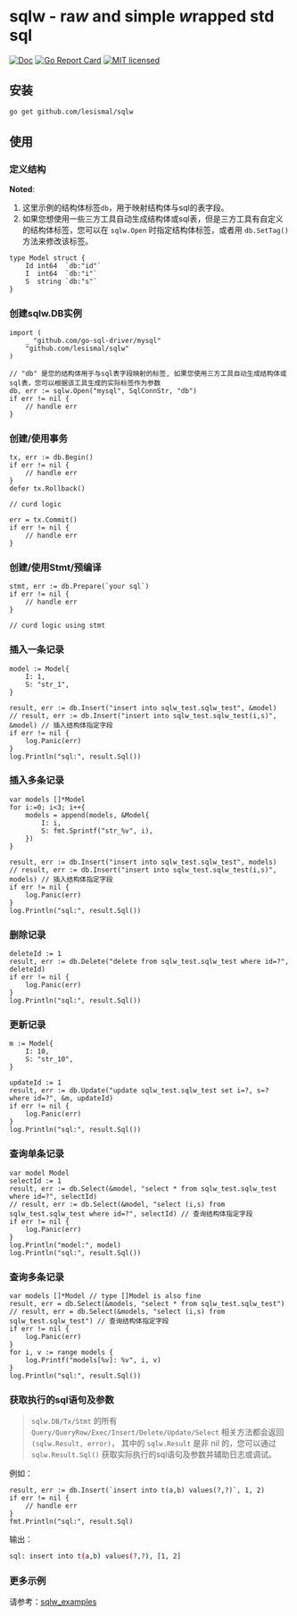 # sqlw - ra***w*** and simple ***w***rapped std sql

[![Doc][1]][2] [![Go Report Card][3]][4] [![MIT licensed][5]][6]

[1]: https://godoc.org/github.com/lesismal/sqlw?status.svg
[2]: https://godoc.org/github.com/lesismal/sqlw
[3]: https://goreportcard.com/badge/github.com/lesismal/sqlw
[4]: https://goreportcard.com/report/github.com/lesismal/sqlw
[5]: https://img.shields.io/badge/license-MIT-blue.svg
[6]: LICENSE


## 安装

```sh
go get github.com/lesismal/sqlw
```

## 使用

### 定义结构

**Noted**: 
1. 这里示例的结构体标签`db`，用于映射结构体与sql的表字段。
2. 如果您想使用一些三方工具自动生成结构体或sql表，但是三方工具有自定义的结构体标签，您可以在 `sqlw.Open` 时指定结构体标签，或者用 `db.SetTag()` 方法来修改该标签。

```golang
type Model struct {
	Id int64  `db:"id"`
	I  int64  `db:"i"`
	S  string `db:"s"`
}
```

### 创建sqlw.DB实例

```golang
import (
    _ "github.com/go-sql-driver/mysql"
    "github.com/lesismal/sqlw"
)

// "db" 是您的结构体用于与sql表字段映射的标签, 如果您使用三方工具自动生成结构体或sql表，您可以根据该工具生成的实际标签作为参数
db, err := sqlw.Open("mysql", SqlConnStr, "db")
if err != nil {
    // handle err
}
```

### 创建/使用事务

```golang
tx, err := db.Begin()
if err != nil {
    // handle err
}
defer tx.Rollback()

// curd logic

err = tx.Commit()
if err != nil {
    // handle err
}
```


### 创建/使用Stmt/预编译

```golang
stmt, err := db.Prepare(`your sql`)
if err != nil {
    // handle err
}

// curd logic using stmt
```

### 插入一条记录

```golang
model := Model{
    I: 1,
    S: "str_1",
}

result, err := db.Insert("insert into sqlw_test.sqlw_test", &model)
// result, err := db.Insert("insert into sqlw_test.sqlw_test(i,s)", &model) // 插入结构体指定字段
if err != nil {
    log.Panic(err)
}
log.Println("sql:", result.Sql())
```

### 插入多条记录

```golang
var models []*Model
for i:=0; i<3; i++{
    models = append(models, &Model{
        I: i,
        S: fmt.Sprintf("str_%v", i),
    })
}

result, err := db.Insert("insert into sqlw_test.sqlw_test", models)
// result, err := db.Insert("insert into sqlw_test.sqlw_test(i,s)", models) // 插入结构体指定字段
if err != nil {
    log.Panic(err)
}
log.Println("sql:", result.Sql())
```

### 删除记录

```golang
deleteId := 1
result, err := db.Delete("delete from sqlw_test.sqlw_test where id=?", deleteId)
if err != nil {
    log.Panic(err)
}
log.Println("sql:", result.Sql())
```

### 更新记录

```golang
m := Model{
    I: 10,
    S: "str_10",
}

updateId := 1
result, err := db.Update("update sqlw_test.sqlw_test set i=?, s=? where id=?", &m, updateId)
if err != nil {
    log.Panic(err)
}
log.Println("sql:", result.Sql())
```

### 查询单条记录

```golang
var model Model
selectId := 1
result, err := db.Select(&model, "select * from sqlw_test.sqlw_test where id=?", selectId)
// result, err := db.Select(&model, "select (i,s) from sqlw_test.sqlw_test where id=?", selectId) // 查询结构体指定字段
if err != nil {
    log.Panic(err)
}
log.Println("model:", model)
log.Println("sql:", result.Sql())
```

### 查询多条记录

```golang
var models []*Model // type []Model is also fine
result, err = db.Select(&models, "select * from sqlw_test.sqlw_test")
// result, err = db.Select(&models, "select (i,s) from sqlw_test.sqlw_test") // 查询结构体指定字段
if err != nil {
    log.Panic(err)
}
for i, v := range models {
    log.Printf("models[%v]: %v", i, v)
}
log.Println("sql:", result.Sql())
```

### 获取执行的sql语句及参数

> `sqlw.DB/Tx/Stmt` 的所有 `Query/QueryRow/Exec/Insert/Delete/Update/Select` 相关方法都会返回 `(sqlw.Result, error)`，
> 其中的 `sqlw.Result` 是非 nil 的，您可以通过 `sqlw.Result.Sql()` 获取实际执行的sql语句及参数并辅助日志或调试。

例如：
```golang
result, err := db.Insert(`insert into t(a,b) values(?,?)`, 1, 2)
if err != nil {
    // handle err
}
fmt.Println("sql:", result.Sql)
```

输出：
```sh
sql: insert into t(a,b) values(?,?), [1, 2]
```

### 更多示例
请参考：[sqlw_examples](https://github.com/lesismal/sqlw_examples)
